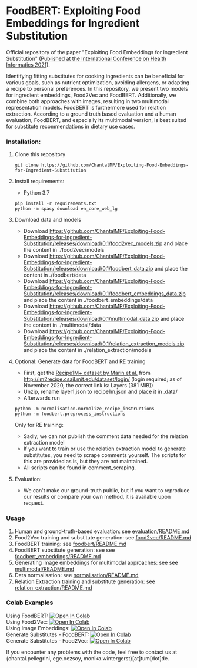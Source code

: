 # FoodBERT: Exploiting Food Embeddings for Ingredient Substitution
Official repository of the paper "Exploiting Food Embeddings for Ingredient Substitution" ([Published at the International Conference on Health Informatics 2021](https://www.scitepress.org/Papers/2021/102020/102020.pdf)).

Identifying fitting substitutes for cooking ingredients can be beneficial for various goals, such as nutrient optimization, avoiding allergens, or adapting a recipe to personal preferences. In this repository, we present two models for ingredient embeddings, Food2Vec and FoodBERT. Additionally, we combine both approaches with images, resulting in two multimodal representation models. FoodBERT is furthermore used for relation extraction. According to a ground truth based evaluation and a human evaluation, FoodBERT, and especially its multimodal version, is best suited for substitute recommendations in dietary use cases.

### Installation:
1. Clone this repository
   ```
   git clone https://github.com/ChantalMP/Exploiting-Food-Embeddings-for-Ingredient-Substitution
   ```
2. Install requirements:
   
   - Python 3.7 
   ```
   pip install -r requirements.txt
   python -m spacy download en_core_web_lg
   ```
   
3. Download data and models
    
    - Download https://github.com/ChantalMP/Exploiting-Food-Embeddings-for-Ingredient-Substitution/releases/download/0.1/food2vec_models.zip and place the content in ./food2vec/models
    - Download https://github.com/ChantalMP/Exploiting-Food-Embeddings-for-Ingredient-Substitution/releases/download/0.1/foodbert_data.zip and place the content in ./foodbert/data
    - Download https://github.com/ChantalMP/Exploiting-Food-Embeddings-for-Ingredient-Substitution/releases/download/0.1/foodbert_embeddings_data.zip and place the content in ./foodbert_embeddings/data
    - Download https://github.com/ChantalMP/Exploiting-Food-Embeddings-for-Ingredient-Substitution/releases/download/0.1/multimodal_data.zip and place the content in ./multimodal/data
    - Download https://github.com/ChantalMP/Exploiting-Food-Embeddings-for-Ingredient-Substitution/releases/download/0.1/relation_extraction_models.zip and place the content in ./relation_extraction/models
        
4. Optional: Generate data for FoodBERT and RE training
    - First, get the [Recipe1M+ dataset by Marin et al.](http://pic2recipe.csail.mit.edu) from http://im2recipe.csail.mit.edu/dataset/login/ (login required; as of November 2020, the correct link is: Layers (381 MiB))
    - Unzip, rename layer1.json to recipe1m.json and place it in .data/
    - Afterwards run 
    ```
    python -m normalisation.normalize_recipe_instructions
    python -m foodbert.preprocess_instructions
    ```
   
   Only for RE training:
   - Sadly, we can not publish the comment data needed for the relation extraction model
   - If you want to train or use the relation extraction model to generate substitutes, you need to scrape comments yourself. The scripts for this are provided as is, but they are not maintained.
   - All scripts can be found in comment_scraping.
   
5. Evaluation:
   - We can't make our ground-truth public, but if you want to reproduce our results or compare your own method, it is available upon request.

### Usage
1. Human and ground-truth-based evaluation: see [evaluation/README.md](evaluation/README.md)
2. Food2Vec training and substitute generation: see [food2vec/README.md](food2vec/README.md)
3. FoodBERT training: see [foodbert/README.md](foodbert/README.md)
4. FoodBERT substitute generation: see see [foodbert_embeddings/README.md](foodbert_embeddings/README.md)
5. Generating image embeddings for multimodal approaches: see see [multimodal/README.md](multimodal/README.md)
6. Data normalisation: see [normalisation/README.md](normalisation/README.md)
7. Relation Extraction training and substitute generation: see [relation_extraction/README.md](relation_extraction/README.md)

### Colab Examples
Using FoodBERT: [![Open In Colab](https://colab.research.google.com/assets/colab-badge.svg)](https://colab.research.google.com/drive/1dnf8Wl2A_Mf_tUd6OUhNayuK_tfBm12w?usp=sharing)  
Using Food2Vec: [![Open In Colab](https://colab.research.google.com/assets/colab-badge.svg)](https://colab.research.google.com/drive/1ZSx5-_awCiccVlmhjnWZPA7qS4LHCWTY?usp=sharing)  
Using Image Embeddings: [![Open In Colab](https://colab.research.google.com/assets/colab-badge.svg)](https://colab.research.google.com/drive/1dVIt15PyMWBl9u7m93Y5SgMS_ThhYX7I?usp=sharing)  
Generate Substitutes - FoodBERT: [![Open In Colab](https://colab.research.google.com/assets/colab-badge.svg)](https://colab.research.google.com/drive/1tC7DRHUQx4qCrOAWhqdW1uuIwT1jyc1f?usp=sharing)  
Generate Substitutes - Food2Vec: [![Open In Colab](https://colab.research.google.com/assets/colab-badge.svg)](https://colab.research.google.com/drive/1vv2zTAuMD1SpNiUhp-J-NDwbVx7Fjtoe?usp=sharing)  

If you encounter any problems with the code, feel free to contact us at {chantal.pellegrini, ege.oezsoy, monika.wintergerst}[at]tum[dot]de.

<!---
add citation when published
-->


